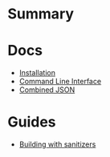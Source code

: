 # Summary

# Docs

- [Installation](./01-installation.md)
- [Command Line Interface](./02-command-line-interface.md)
- [Combined JSON](./03-combined-json.md)

# Guides

- [Building with sanitizers](./guides/01-sanitizers.md)
